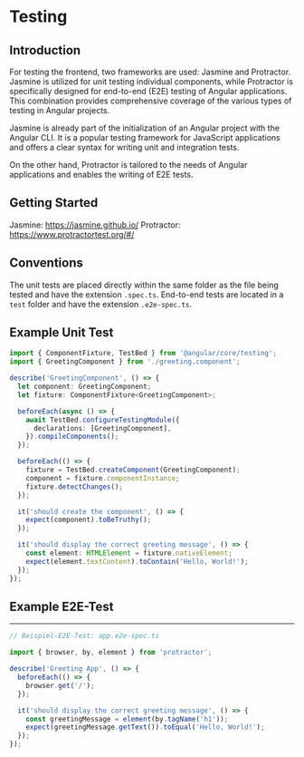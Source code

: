 # Testing

## Introduction

For testing the frontend, two frameworks are used: Jasmine and Protractor. Jasmine is utilized for unit testing individual components, while Protractor is specifically designed for end-to-end (E2E) testing of Angular applications. This combination provides comprehensive coverage of the various types of testing in Angular projects.

Jasmine is already part of the initialization of an Angular project with the Angular CLI. It is a popular testing framework for JavaScript applications and offers a clear syntax for writing unit and integration tests.

On the other hand, Protractor is tailored to the needs of Angular applications and enables the writing of E2E tests.

## Getting Started

Jasmine: <https://jasmine.github.io/>
Protractor: <https://www.protractortest.org/#/>

## Conventions

The unit tests are placed directly within the same folder as the file being tested and have the extension `.spec.ts`. End-to-end tests are located in a `test` folder and have the extension `.e2e-spec.ts`.

## Example Unit Test

```ts
import { ComponentFixture, TestBed } from '@angular/core/testing';
import { GreetingComponent } from './greeting.component';

describe('GreetingComponent', () => {
  let component: GreetingComponent;
  let fixture: ComponentFixture<GreetingComponent>;

  beforeEach(async () => {
    await TestBed.configureTestingModule({
      declarations: [GreetingComponent],
    }).compileComponents();
  });

  beforeEach(() => {
    fixture = TestBed.createComponent(GreetingComponent);
    component = fixture.componentInstance;
    fixture.detectChanges();
  });

  it('should create the component', () => {
    expect(component).toBeTruthy();
  });

  it('should display the correct greeting message', () => {
    const element: HTMLElement = fixture.nativeElement;
    expect(element.textContent).toContain('Hello, World!');
  });
});
```

## Example E2E-Test

---

```ts
// Beispiel-E2E-Test: app.e2e-spec.ts

import { browser, by, element } from 'protractor';

describe('Greeting App', () => {
  beforeEach(() => {
    browser.get('/');
  });

  it('should display the correct greeting message', () => {
    const greetingMessage = element(by.tagName('h1'));
    expect(greetingMessage.getText()).toEqual('Hello, World!');
  });
});
```
